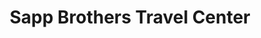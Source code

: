 ---
title: "Sapp Brothers Travel Center"
url: /lincoln/sapp-brothers-travel-center/
shop: convenience
---